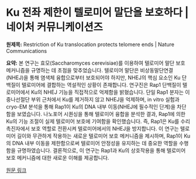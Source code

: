 # Ku 전좌 제한이 텔로미어 말단을 보호하다 | 네이처 커뮤니케이션즈

**원제목:** Restriction of Ku translocation protects telomere ends | Nature Communications

**요약:** 본 연구는 효모(Saccharomyces cerevisiae)를 이용하여 텔로미어 말단 보호 메커니즘을 규명하는 데 초점을 맞추었습니다. 텔로미어 말단은 비상동말단연결(NHEJ)을 통해 염색체 융합으로부터 보호되어야 하지만, NHEJ의 핵심 요소인 Ku 단백질이 텔로미어에 결합하는 역설적인 상황이 존재합니다. 연구진은 Rap1 단백질이 텔로미어에서 Ku의 NHEJ 기능을 직접적으로 억제함을 밝혔습니다. 단일 Rap1 분자는 이중나선절단 부위 근처에서 Ku를 제거하지 않고 NHEJ을 억제하며,  in vitro 실험과 cryo-EM 분석을 통해 Rap1이 Ku의 DNA 내부 이동(NHEJ에 필수적인 단계)을 차단함을 보였습니다.  나노포어 시퀀싱을 통해 텔로미어 융합을 분석한 결과, Rap1에 의한 Ku의 기능 조절이 실제 텔로미어 보호에 기여함을 확인했습니다.  즉, Rap1은 Ku를 수리 촉진자에서 보호 역할로 전환시켜 텔로미어에서의 NHEJ을 방지합니다.  이 연구는 텔로미어 길이와 무관하게 작용하는 새로운 텔로미어 보호 메커니즘을 제시하며, Rap1이 Ku의 DNA 내부 이동을 제한함으로써 텔로미어 안정성을 유지하는 데 중요한 역할을 수행함을 규명하였습니다.  결론적으로, 이 연구는 Rap1과 Ku의 상호작용을 통해 텔로미어 보호 메커니즘에 대한 새로운 이해를 제공합니다.

[원문 링크](https://www.nature.com/articles/s41467-025-61864-1)
